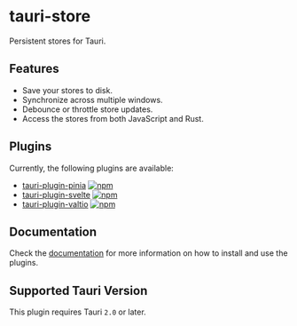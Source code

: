 # tauri-store

Persistent stores for Tauri.

## Features

- Save your stores to disk.
- Synchronize across multiple windows.
- Debounce or throttle store updates.
- Access the stores from both JavaScript and Rust.

## Plugins

Currently, the following plugins are available:

- [tauri-plugin-pinia](https://tb.dev.br/tauri-store/guide/getting-started?plugin=tauri-plugin-pinia) [![npm](https://img.shields.io/npm/v/tauri-plugin-pinia.svg)](https://www.npmjs.com/package/tauri-plugin-pinia)
- [tauri-plugin-svelte](https://tb.dev.br/tauri-store/guide/getting-started?plugin=tauri-plugin-svelte) [![npm](https://img.shields.io/npm/v/tauri-plugin-svelte.svg)](https://www.npmjs.com/package/tauri-plugin-svelte)
- [tauri-plugin-valtio](https://tb.dev.br/tauri-store/guide/getting-started?plugin=tauri-plugin-valtio) [![npm](https://img.shields.io/npm/v/tauri-plugin-valtio.svg)](https://www.npmjs.com/package/tauri-plugin-valtio)

## Documentation

Check the [documentation](https://tb.dev.br/tauri-store/) for more information on how to install and use the plugins.

## Supported Tauri Version

This plugin requires Tauri `2.0` or later.
